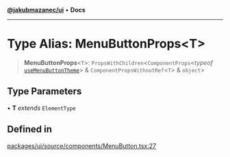 [**@jakubmazanec/ui**](../README.md) • **Docs**

---

# Type Alias: MenuButtonProps\<T\>

> **MenuButtonProps**\<`T`\>: `PropsWithChildren`\<`ComponentProps`\<_typeof_
> [`useMenuButtonTheme`](../functions/useMenuButtonTheme.md)\> & `ComponentPropsWithoutRef`\<`T`\> &
> `object`\>

## Type Parameters

• **T** _extends_ `ElementType`

## Defined in

[packages/ui/source/components/MenuButton.tsx:27](https://github.com/jakubmazanec/tools/blob/1c4f0471e4ca7ee64c14124101a8ac795175e9bf/packages/ui/source/components/MenuButton.tsx#L27)
